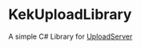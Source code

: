 # KekUploadLibrary
A simple C# Library for [UploadServer](https://github.com/KotwOSS/kekupload-server)
